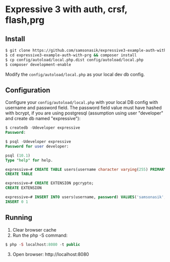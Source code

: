 # Expressive 3 with auth, crsf, flash,prg

Install
-------

```bash
$ git clone https://github.com/samsonasik/expressive3-example-auth-with-prg.git
$ cd expressive3-example-auth-with-prg && composer install
$ cp config/autoload/local.php.dist config/autoload/local.php
$ composer development-enable
```

Modify the `config/autoload/local.php` as your local dev db config.

Configuration
-------------

Configure your `config/autoload/local.php` with your local DB config with username and password field. The password field value must have hashed with bcrypt, if you are using postgresql (assumption using user "developer" and create db named "expressive"):

```sql
$ createdb -Udeveloper expressive
Password:

$ psql -Udeveloper expressive
Password for user developer:

psql (10.1)
Type "help" for help.

expressive=# CREATE TABLE users(username character varying(255) PRIMARY KEY NOT NULL, password text NOT NULL);
CREATE TABLE

expressive=# CREATE EXTENSION pgcrypto;
CREATE EXTENSION

expressive=# INSERT INTO users(username, password) VALUES('samsonasik', crypt('123456', gen_salt('bf')));
INSERT 0 1
```

Running
-------

1. Clear browser cache
2. Run the php -S command:

```php
$ php -S localhost:8080 -t public
```

3. Open browser: http://localhost:8080
